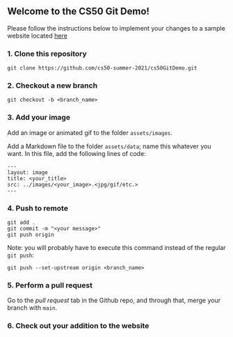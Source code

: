 ## Welcome to the CS50 Git Demo!

Please follow the instructions below to implement your changes to a sample website located [here](https://cs50-summer-2021.github.io/cs50GitDemo/)

### 1. Clone this repository

```
git clone https://github.com/cs50-summer-2021/cs50GitDemo.git
```

### 2. Checkout a new branch

```
git checkout -b <branch_name>
```

### 3. Add your image

Add an image or animated gif to the folder `assets/images`.

Add a Markdown file to the folder `assets/data`; name this whatever you want. In this file, add the following lines of code:

```
---
layout: image
title: <your_title>
src: ../images/<your_image>.<jpg/gif/etc.>
---
```

### 4. Push to remote

```
git add .
git commit -m "<your message>"
git push origin
```

Note: you will probably have to execute this command instead of the regular `git push`:
```
git push --set-upstream origin <branch_name>
```

### 5. Perform a pull request

Go to the _pull request_ tab in the Github repo, and through that, merge your branch with `main`.

### 6. Check out your addition to the website
